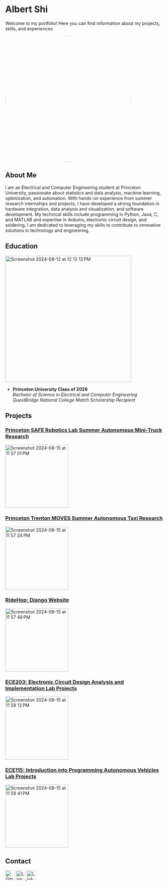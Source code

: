 # Albert Shi

Welcome to my portfolio! Here you can find information about my projects, skills, and experiences.

<img src="https://github.com/user-attachments/assets/a827c922-7896-4bd8-b26a-984a97d0febd" alt="Albert Shi Photo" style="width: 400px; height: 400px; object-fit: cover; border-radius: 50%;"/>

## About Me

I am an Electrical and Computer Engineering student at Princeton University, passionate about statistics and data analysis, machine learning, optimization, and automation. With hands-on experience from summer research internships and projects, I have developed a strong foundation in hardware integration, data analysis and visualization, and software development. My technical skills include programming in Python, Java, C, and MATLAB and expertise in Arduino, electronic circuit design, and soldering. I am dedicated to leveraging my skills to contribute to innovative solutions in technology and engineering.

## Education

<img width="400" alt="Screenshot 2024-08-12 at 12 12 12 PM" src="https://github.com/user-attachments/assets/543cd9d7-0305-41c8-992a-9556ab1b007f">

- **Princeton University Class of 2026**  
  *Bachelor of Science in Electrical and Computer Engineering*  
  *QuestBridge National College Match Scholarship Recipient*

## Projects

### [Princeton SAFE Robotics Lab Summer Autonomous Mini-Truck Research](https://albertshi31.github.io/SAFE%20Robotics)

[<img width="200" alt="Screenshot 2024-08-15 at 11 57 01 PM" src="https://github.com/user-attachments/assets/2fa729fb-3f2b-47a3-82f0-a039ad425a78">](https://albertshi31.github.io/SAFE%20Robotics)

### [Princeton Trenton MOVES Summer Autonomous Taxi Research](https://albertshi31.github.io/Trenton%20MOVES)

[<img width="200" alt="Screenshot 2024-08-15 at 11 57 24 PM" src="https://github.com/user-attachments/assets/048fdbeb-b185-4824-bafd-30398e92e9a8">](https://albertshi31.github.io/Trenton%20MOVES)

### [RideHop: Django Website](https://albertshi31.github.io/RideHop)

[<img width="200" alt="Screenshot 2024-08-15 at 11 57 48 PM" src="https://github.com/user-attachments/assets/83001636-6615-4ab4-a3d7-eb443691fce7">](https://albertshi31.github.io/RideHop)

### [ECE203: Electronic Circuit Design Analysis and Implementation Lab Projects](https://albertshi31.github.io/ECE203)

[<img width="200" alt="Screenshot 2024-08-15 at 11 58 12 PM" src="https://github.com/user-attachments/assets/017bca7a-4fc2-4f4a-8164-4ce6e4f073ae">](https://albertshi31.github.io/ECE203)

### [ECE115: Introduction into Programming Autonomous Vehicles Lab Projects](https://albertshi31.github.io/ECE115)

[<img width="200" alt="Screenshot 2024-08-15 at 11 58 41 PM" src="https://github.com/user-attachments/assets/103fa2ac-3f4b-4b7e-a99f-26f7691d8014">](https://albertshi31.github.io/ECE115)

## Contact

<a href="mailto:albert.shi31@gmail.com" target="_blank"><img src="https://upload.wikimedia.org/wikipedia/commons/7/7e/Gmail_icon_%282020%29.svg" alt="Gmail Icon" style="width: 30px; height:30px;"/></a>
<a href="https://www.linkedin.com/in/albert-shi-452857250/" target="_blank">
  <img src="https://upload.wikimedia.org/wikipedia/commons/c/ca/LinkedIn_logo_initials.png" alt="LinkedIn Icon" style="width: 30px; height:30px;"/>
</a>
<a href="https://github.com/albertshi31" target="_blank">
  <img src="https://upload.wikimedia.org/wikipedia/commons/9/91/Octicons-mark-github.svg" alt="LinkedIn Icon" style="width: 30px; height:30px;"/>
</a>

